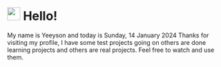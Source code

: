  <h1>
    <img src="https://emojis.slackmojis.com/emojis/images/1643510097/45343/hi.gif?1643510097" width="30"/> 
    Hello!
 </h1>
 <p>
    My name is Yeeyson and today is Sunday, 14 January 2024
    Thanks for visiting my profile, I have some test projects going on others are done learning projects and others are real projects.
    Feel free to watch and use them.
 </p>